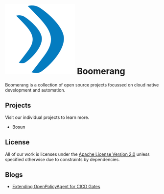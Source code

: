 # ![logo](./assets/favicon.png) Boomerang

Boomerang is a collection of open source projects focussed on cloud native development and automation.

## Projects

Visit our individual projects to learn more.

- Bosun

## License

All of our work is licenses under the [Apache License Version 2.0](LICENSE) unless specified otherwise due to constraints by dependencies.

## Blogs

- [Extending OpenPolicyAgent for CICD Gates](https://medium.com/ibm-cloud/extending-openpolicyagent-for-cicd-gates-3a260852d626)
